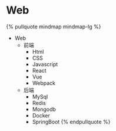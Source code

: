 # Web

{% pullquote mindmap mindmap-lg %}
- Web
    - 前端
      - Html
      - CSS
      - Javascript 
      - React
      - Vue
      - Webpack
    - 后端
      - MySql
      - Redis
      - Mongodb
      - Docker
      - SpringBoot
{% endpullquote %}
